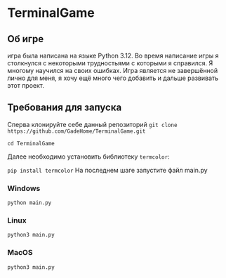 # TerminalGame

## Об игре

игра была написана на языке Python 3.12. Во время написание игры я столкнулся с некоторыми трудностьями с которыми я справился. Я многому научился на своих ошибках. Игра является не завершённой лично для меня, я хочу ещё много чего добавить и дальше развивать этот проект.

## Требования для запуска
Сперва клонируйте себе данный репозиторий
```git clone https://github.com/GadeHome/TerminalGame.git```

```cd TerminalGame```

Далее необходимо установить библиотеку ```termcolor```:

```pip install termcolor```
На последнем шаге запустите файл main.py

### Windows
```python main.py```

### Linux
```python3 main.py```

### MacOS
```python3 main.py```
